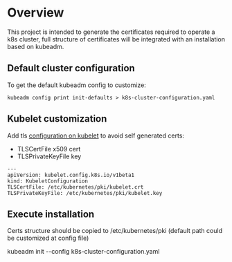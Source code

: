 # Overview

This project is intended to generate the certificates required to operate a k8s cluster, full structure of certificates
will be integrated with an installation based on kubeadm.

## Default cluster configuration

To get the default kubeadm config to customize:

```
kubeadm config print init-defaults > k8s-cluster-configuration.yaml
```

## Kubelet customization

Add tls [configuration on kubelet](https://godoc.org/k8s.io/kubelet/config/v1beta1#KubeletConfiguration) to avoid self generated certs:  
* TLSCertFile x509 cert    
* TLSPrivateKeyFile key

```
---
apiVersion: kubelet.config.k8s.io/v1beta1
kind: KubeletConfiguration
TLSCertFile: /etc/kubernetes/pki/kubelet.crt
TLSPrivateKeyFile: /etc/kubernetes/pki/kubelet.key
```

## Execute installation

Certs structure should be copied to /etc/kubernetes/pki (default path could be customized at config file)  

kubeadm init --config k8s-cluster-configuration.yaml 


